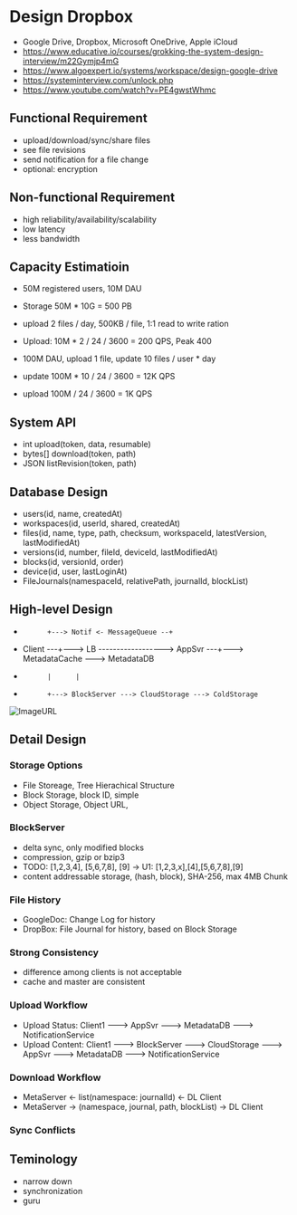 # Design Dropbox
- Google Drive, Dropbox, Microsoft OneDrive, Apple iCloud
- https://www.educative.io/courses/grokking-the-system-design-interview/m22Gymjp4mG
- https://www.algoexpert.io/systems/workspace/design-google-drive
- https://systeminterview.com/unlock.php
- https://www.youtube.com/watch?v=PE4gwstWhmc

## Functional Requirement
- upload/download/sync/share files
- see file revisions
- send notification for a file change
- optional: encryption

## Non-functional Requirement
- high reliability/availability/scalability
- low latency
- less bandwidth

## Capacity Estimatioin
- 50M registered users, 10M DAU
- Storage 50M * 10G = 500 PB
- upload 2 files / day, 500KB / file, 1:1 read to write ration
- Upload: 10M * 2 / 24 / 3600 = 200 QPS, Peak 400

- 100M DAU, upload 1 file, update 10 files / user * day
- update 100M * 10 / 24 / 3600 = 12K QPS
- upload 100M / 24 / 3600 = 1K QPS

## System API
- int upload(token, data, resumable)
- bytes[] download(token, path)
- JSON listRevision(token, path)

## Database Design
- users(id, name, createdAt)
- workspaces(id, userId, shared, createdAt)
- files(id, name, type, path, checksum, workspaceId, latestVersion, lastModifiedAt)
- versions(id, number, fileId, deviceId, lastModifiedAt)
- blocks(id, versionId, order)
- device(id, user, lastLoginAt)
- FileJournals(namespaceId, relativePath, journalId, blockList)

## High-level Design
-           +---> Notif <- MessageQueue --+
- Client ---+---> LB ------------------> AppSvr ---+---> MetadataCache ---> MetadataDB
-           |      |
-           +---> BlockServer ---> CloudStorage ---> ColdStorage

![ImageURL](https://github.com/ryanwooabc/learn/blob/main/systems/Dropbox/Design_Dropbox.png)

## Detail Design

### Storage Options
- File Storeage, Tree Hierachical Structure
- Block Storage, block ID, simple
- Object Storage, Object URL,

### BlockServer
- delta sync, only modified blocks
- compression, gzip or bzip3
- TODO: [1,2,3,4], [5,6,7,8], [9] -> U1: [1,2,3,x],[4],[5,6,7,8],[9]
- content addressable storage, (hash, block), SHA-256, max 4MB Chunk

### File History
- GoogleDoc: Change Log for history
- DropBox: File Journal for history, based on Block Storage

### Strong Consistency
- difference among clients is not acceptable
- cache and master are consistent

### Upload Workflow
- Upload Status: Client1 ---> AppSvr ---> MetadataDB ---> NotificationService
- Upload Content: Client1 ---> BlockServer ---> CloudStorage ---> AppSvr ---> MetadataDB ---> NotificationService

### Download Workflow
- MetaServer <- list(namespace: journalId) <- DL Client
- MetaServer -> (namespace, journal, path, blockList) -> DL Client

### Sync Conflicts

## Teminology
- narrow down
- synchronization
- guru
